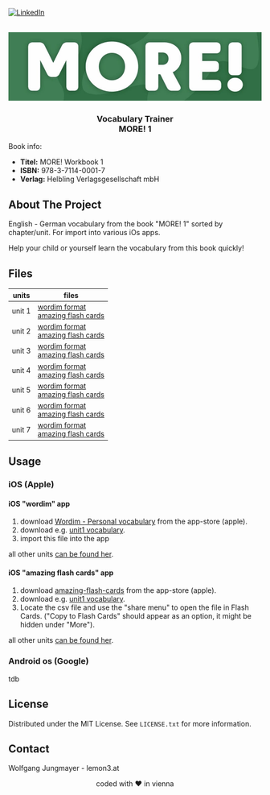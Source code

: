 <!-- PROJECT SHIELDS -->
[![LinkedIn][linkedin-shield]][linkedin-url]

<!-- PROJECT LOGO -->
<br />
<div align="center">
  <a href="https://github.com/lemon3/orfdl">
    <img src="https://raw.githubusercontent.com/lemon3/vocabulary/main/_assets/more.jpg" alt="Logo" width="640" height="auto">
  </a>
  <h3 align="center">Vocabulary Trainer<br>
  MORE! 1</h3>
</div>

Book info:
* **Titel:** MORE! Workbook 1
* **ISBN:**	978-3-7114-0001-7<br>
* **Verlag:**	Helbling Verlagsgesellschaft mbH<br>

## About The Project

English - German vocabulary from the book "MORE! 1" sorted by chapter/unit. For import into various iOs apps.

Help your child or yourself learn the vocabulary from this book quickly!

## Files
| units | files |
|-------|-------|
| unit 1 | [wordim format](https://raw.githubusercontent.com/lemon3/vocabulary/main/dist/wordim/more1-unit01.wordim) <br/>  [amazing flash cards](https://raw.githubusercontent.com/lemon3/vocabulary/main/dist/amazing-flash-cards/more1-unit01.csv) |
| unit 2 | [wordim format](https://raw.githubusercontent.com/lemon3/vocabulary/main/dist/wordim/more1-unit02.wordim) <br/>  [amazing flash cards](https://raw.githubusercontent.com/lemon3/vocabulary/main/dist/amazing-flash-cards/more1-unit02.csv) |
| unit 3 | [wordim format](https://raw.githubusercontent.com/lemon3/vocabulary/main/dist/wordim/more1-unit03.wordim) <br/>  [amazing flash cards](https://raw.githubusercontent.com/lemon3/vocabulary/main/dist/amazing-flash-cards/more1-unit03.csv) |
| unit 4 | [wordim format](https://raw.githubusercontent.com/lemon3/vocabulary/main/dist/wordim/more1-unit04.wordim) <br/>  [amazing flash cards](https://raw.githubusercontent.com/lemon3/vocabulary/main/dist/amazing-flash-cards/more1-unit04.csv) |
| unit 5 | [wordim format](https://raw.githubusercontent.com/lemon3/vocabulary/main/dist/wordim/more1-unit05.wordim) <br/>  [amazing flash cards](https://raw.githubusercontent.com/lemon3/vocabulary/main/dist/amazing-flash-cards/more1-unit05.csv) |
| unit 6 | [wordim format](https://raw.githubusercontent.com/lemon3/vocabulary/main/dist/wordim/more1-unit06.wordim) <br/>  [amazing flash cards](https://raw.githubusercontent.com/lemon3/vocabulary/main/dist/amazing-flash-cards/more1-unit06.csv) |
| unit 7 | [wordim format](https://raw.githubusercontent.com/lemon3/vocabulary/main/dist/wordim/more1-unit07.wordim) <br/>  [amazing flash cards](https://raw.githubusercontent.com/lemon3/vocabulary/main/dist/amazing-flash-cards/more1-unit07.csv) |

## Usage
### iOS (Apple)
#### iOS "wordim" app
1) download [Wordim - Personal vocabulary](https://apps.apple.com/us/app/wordim-personal-vocabulary/id1662281843) from the app-store (apple).
2) download e.g. [unit1 vocabulary](https://raw.githubusercontent.com/lemon3/vocabulary/main/dist/wordim/more1-unit01.wordim).
3) import this file into the app

all other units [can be found her](https://github.com/lemon3/vocabulary/tree/main/dist/wordim).

#### iOS "amazing flash cards" app
1) download [amazing-flash-cards](https://apps.apple.com/at/app/amazing-flash-cards/id1511674871) from the app-store (apple).
2) download e.g. [unit1 vocabulary](https://raw.githubusercontent.com/lemon3/vocabulary/main/dist/amazing-flash-cards/more1-unit01.csv).
3) Locate the csv file and use the "share menu" to open the file in Flash Cards. ("Copy to Flash Cards" should appear as an option, it might be hidden under "More").

all other units [can be found her](https://github.com/lemon3/vocabulary/tree/main/dist/amazing-flash-cards).

### Android os (Google)

tdb

## License
Distributed under the MIT License. See `LICENSE.txt` for more information.

<!-- CONTACT -->
## Contact
Wolfgang Jungmayer - lemon3.at

<div align="center">coded with ❤ in vienna</div>

<!-- MARKDOWN LINKS & IMAGES -->
[linkedin-shield]: https://img.shields.io/badge/-LinkedIn-black.svg?style=for-the-badge&logo=linkedin&colorB=555
[linkedin-url]: https://www.linkedin.com/in/wolfgangjungmayer/
